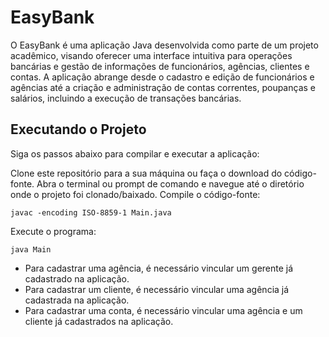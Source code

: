 # EasyBank

O EasyBank é uma aplicação Java desenvolvida como parte de um projeto acadêmico, visando oferecer uma interface intuitiva para operações bancárias e gestão de informações de funcionários, agências, clientes e contas. A aplicação abrange desde o cadastro e edição de funcionários e agências até a criação e administração de contas correntes, poupanças e salários, incluindo a execução de transações bancárias. 

## Executando o Projeto
Siga os passos abaixo para compilar e executar a aplicação:

Clone este repositório para a sua máquina ou faça o download do código-fonte.
Abra o terminal ou prompt de comando e navegue até o diretório onde o projeto foi clonado/baixado.
Compile o código-fonte:
```
javac -encoding ISO-8859-1 Main.java
```
Execute o programa:
```
java Main
```
- Para cadastrar uma agência, é necessário vincular um gerente já cadastrado na aplicação.
- Para cadastrar um cliente, é necessário vincular uma agência já cadastrada na aplicação.
- Para cadastrar uma conta, é necessário vincular uma agência e um cliente já cadastrados na aplicação.

